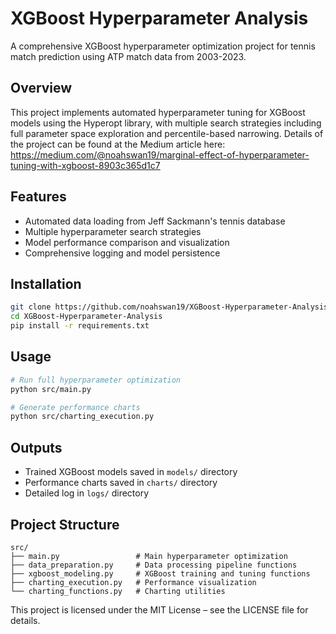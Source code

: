 # XGBoost Hyperparameter Analysis

A comprehensive XGBoost hyperparameter optimization project for tennis match prediction using ATP match data from 2003-2023.

## Overview
This project implements automated hyperparameter tuning for XGBoost models using the Hyperopt library, with multiple search strategies including full parameter space exploration and percentile-based narrowing. Details of the project can be found at the Medium article here: https://medium.com/@noahswan19/marginal-effect-of-hyperparameter-tuning-with-xgboost-8903c365d1c7

## Features
- Automated data loading from Jeff Sackmann's tennis database
- Multiple hyperparameter search strategies
- Model performance comparison and visualization
- Comprehensive logging and model persistence

## Installation
```bash
git clone https://github.com/noahswan19/XGBoost-Hyperparameter-Analysis.git
cd XGBoost-Hyperparameter-Analysis
pip install -r requirements.txt
```

## Usage
```bash
# Run full hyperparameter optimization
python src/main.py

# Generate performance charts
python src/charting_execution.py
```

## Outputs
- Trained XGBoost models saved in `models/` directory
- Performance charts saved in `charts/` directory
- Detailed log in `logs/` directory

## Project Structure
```
src/
├── main.py                 # Main hyperparameter optimization
├── data_preparation.py     # Data processing pipeline functions
├── xgboost_modeling.py     # XGBoost training and tuning functions
├── charting_execution.py   # Performance visualization
└── charting_functions.py   # Charting utilities
```


This project is licensed under the MIT License – see the LICENSE file for details.

